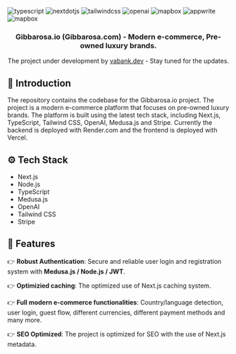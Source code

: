<div>

  <div>
    <img src="https://img.shields.io/badge/-Typescript-black?style=for-the-badge&logoColor=white&logo=typescript&color=3178C6" alt="typescript" />
    <img src="https://img.shields.io/badge/-Next_._JS-black?style=for-the-badge&logoColor=white&logo=nextdotjs&color=000000" alt="nextdotjs" />
    <img src="https://img.shields.io/badge/-Tailwind_CSS-black?style=for-the-badge&logoColor=white&logo=tailwindcss&color=06B6D4" alt="tailwindcss" />
    <img src="https://img.shields.io/badge/-OpenAI-black?style=for-the-badge&logoColor=white&logo=openai&color=412991" alt="openai" />
    <img src="https://img.shields.io/badge/-medusa.js-black?style=for-the-badge&logoColor=white&logo=medusajs&color=0000FF" alt="mapbox" />
    <img src="https://img.shields.io/badge/-render.com-black?style=for-the-badge&logoColor=white&color=EE4B2B" alt="appwrite" />
    <img src="https://img.shields.io/badge/-stripe-black?style=for-the-badge&logoColor=white&logo=stripe&color=0000FF" alt="mapbox" />
  </div>

  <h3 align="center">Gibbarosa.io (Gibbarosa.com) - Modern e-commerce, Pre-owned luxury brands.</h3>

  <div align="center">
     The project under development by <a href="https://vabank.dev" target="_blank">vabank.dev</a> - Stay tuned for the updates.
  </div>
</div>

## <a name="introduction">🤖 Introduction</a>

The repository contains the codebase for the Gibbarosa.io project. The project is a modern e-commerce platform that focuses on pre-owned luxury brands. The platform is built using the latest tech stack, including Next.js, TypeScript, Tailwind CSS, OpenAI, Medusa.js and Stripe. Currently the backend is deployed with Render.com and the frontend is deployed with Vercel.

## <a name="tech-stack">⚙️ Tech Stack</a>

- Next.js
- Node.js
- TypeScript
- Medusa.js
- OpenAI
- Tailwind CSS
- Stripe

## <a name="features">🔋 Features</a>

👉 **Robust Authentication**: Secure and reliable user login and registration system with **Medusa.js / Node.js / JWT**.

👉 **Optimizied caching**: The optimized use of Next.js caching system.

👉 **Full modern e-commerce functionalities**: Country/language detection, user login, guest flow, different currencies, different payment methods and many more.

👉 **SEO Optimized**: The project is optimized for SEO with the use of Next.js metadata.
